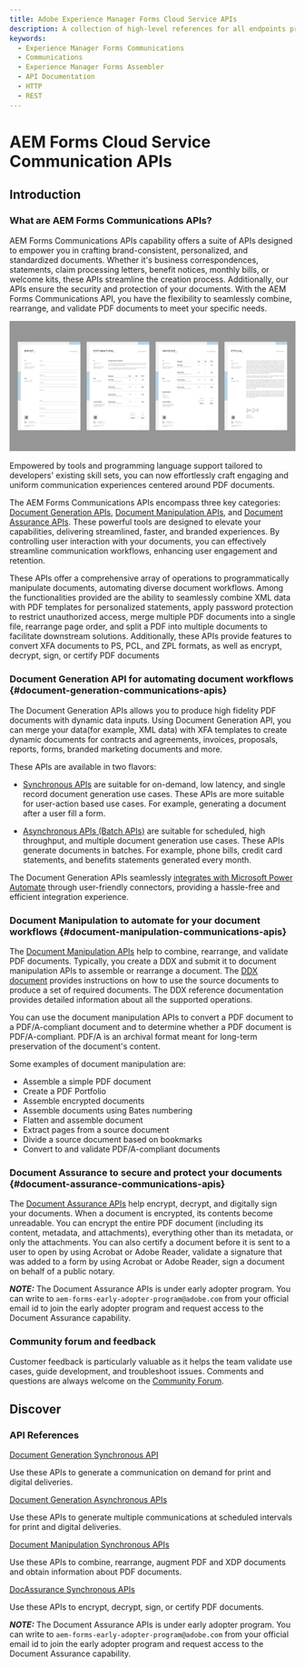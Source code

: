 ```yaml
---
title: Adobe Experience Manager Forms Cloud Service APIs
description: A collection of high-level references for all endpoints provided by Adobe Experience Manager Forms Cloud Service.
keywords: 
  - Experience Manager Forms Communications
  - Communications
  - Experience Manager Forms Assembler
  - API Documentation
  - HTTP
  - REST
---
```


# AEM Forms Cloud Service Communication APIs

## Introduction

### What are AEM Forms Communications APIs?

AEM Forms Communications APIs capability offers a suite of APIs designed to empower you in crafting brand-consistent, personalized, and standardized documents. Whether it's business correspondences, statements, claim processing letters, benefit notices, monthly bills, or welcome kits, these APIs streamline the creation process. Additionally, our APIs ensure the security and protection of your documents. With the AEM Forms Communications API, you have the flexibility to seamlessly combine, rearrange, and validate PDF documents to meet your specific needs.

![Communications templates](https://github.com/AdobeDocs/experience-manager-forms-cloud-service-developer-reference/blob/main/src/pages/assets/templates.jpeg?raw=true "Communications templates")

Empowered by tools and programming language support tailored to developers' existing skill sets, you can now effortlessly craft engaging and uniform communication experiences centered around PDF documents.

The AEM Forms Communications APIs encompass three key categories: [Document Generation APIs](#document-generation-api-for-automating-document-workflows-document-generation-communications-apis), [Document Manipulation APIs](#document-manipulation-to-automate-for-your-document-workflows-document-manipulation-communications-apis), and [Document Assurance APIs](#document-assurance-to-secure-and-protect-your-documents-document-assurance-communications-apis). These powerful tools are designed to elevate your capabilities, delivering streamlined, faster, and branded experiences. By controlling user interaction with your documents, you can effectively streamline communication workflows, enhancing user engagement and retention.

These APIs offer a comprehensive array of operations to programmatically manipulate documents, automating diverse document workflows. Among the functionalities provided are the ability to seamlessly combine XML data with PDF templates for personalized statements, apply password protection to restrict unauthorized access, merge multiple PDF documents into a single file, rearrange page order, and split a PDF into multiple documents to facilitate downstream solutions. Additionally, these APIs provide features to convert XFA documents to PS, PCL, and ZPL formats, as well as encrypt, decrypt, sign, or certify PDF documents

### Document Generation API for automating document workflows {#document-generation-communications-apis}

The Document Generation APIs allows you to produce high fidelity PDF documents with dynamic data inputs. Using Document Generation API, you can merge your data(for example, XML data) with XFA templates to create dynamic documents for contracts and agreements, invoices, proposals, reports, forms, branded marketing documents and more.

These APIs are available in two flavors:

* [Synchronous APIs](references/output-sync.md) are suitable for on-demand, low latency, and single record document generation use cases. These APIs are more suitable for user-action based use cases. For example, generating a document after a user fill a form.

* [Asynchronous APIs (Batch APIs)](references/output-batch.md) are suitable for scheduled, high throughput, and multiple document generation use cases. These APIs generate documents in batches. For example, phone bills, credit card statements, and benefits statements generated every month.

The Document Generation APIs seamlessly [integrates with Microsoft Power Automate](https://learn.microsoft.com/en-us/connectors/adobeexperiencemanag/) through user-friendly connectors, providing a hassle-free and efficient integration experience.

### Document Manipulation to automate for your document workflows {#document-manipulation-communications-apis}

The [Document Manipulation APIs](references/assembler-sync.md) help to combine, rearrange, and validate PDF documents. Typically, you create a DDX and submit it to document manipulation APIs to assemble or rearrange a document. The [DDX document](https://helpx.adobe.com/content/dam/help/en/experience-manager/forms-cloud-service/ddxRef.pdf) provides instructions on how to use the source documents to produce a set of required documents. The DDX reference documentation provides detailed information about all the supported operations.

You can use the document manipulation APIs to convert a PDF document to a PDF/A-compliant document and to determine whether a PDF document is PDF/A-compliant. PDF/A is an archival format meant for long-term preservation of the document's content.

Some examples of document manipulation are:

* Assemble a simple PDF document
* Create a PDF Portfolio
* Assemble encrypted documents
* Assemble documents using Bates numbering
* Flatten and assemble document
* Extract pages from a source document
* Divide a source document based on bookmarks
* Convert to and validate PDF/A-compliant documents

### Document Assurance to secure and protect your documents {#document-assurance-communications-apis}

The [Document Assurance APIs](references/docassurance.md) help encrypt, decrypt, and digitally sign your documents. When a document is encrypted, its contents become unreadable. You can encrypt the entire PDF document (including its content, metadata, and attachments), everything other than its metadata, or only the attachments. You can also certify a document before it is sent to a user to open by using Acrobat or Adobe Reader, validate a signature that was added to a form by using Acrobat or Adobe Reader, sign a document on behalf of a public notary.

**_NOTE:_**  The Document Assurance APIs is under early adopter program. You can write to `aem-forms-early-adopter-program@adobe.com` from your official email id to join the early adopter program and request access to the Document Assurance capability.

### Community forum and feedback

Customer feedback is particularly valuable as it helps the team validate use cases, guide development, and troubleshoot issues. Comments and questions are always welcome on the [Community Forum](https://experienceleaguecommunities.adobe.com/t5/adobe-experience-manager-forms/ct-p/adobe-experience-manager-forms-community).

<!-- 

<Resources slots="heading, links"/>

#### Resources

* [AEM Forms Communications overview](https://experienceleague.adobe.com/docs/experience-manager-cloud-service/content/forms/using-communications/aem-forms-cloud-service-communications-introduction.html)

## Overview

AEM Forms Cloud Service Communications provides APIs to:

* Create, assemble, and deliver brand-oriented and personalized communications such as business correspondences, documents, statements, claim processing letters, benefit notices, monthly bills, and welcome kits. These  help you combine a template (XFA or PDF) with customer data to generate documents in PDF, PS, PCL, and ZPL formats. These are known as document generation APIs

* Combine, rearrange, and augment PDF and XDP documents and obtain information about PDF documents. These are known as Document manipulation APIs.

These APIs are available in two flavors:

* **Synchronous APIs** are suitable for on-demand, low latency, and single record document generation use cases. These APIs are more suitable for user-action based use cases. For example, generating a document after a user fill a form.

* **Asynchronous APIs (Batch APIs)** are suitable for scheduled, high throughput, and multiple document generation use cases. These APIs generate documents in batches. For example, phone bills, credit card statements, and benefits statements generated every month.

## Discover

<DiscoverBlock slots="heading, link, text"/>

### Get Started

[Authenticate and access Experience Platform APIs](https://experienceleague.adobe.com/docs/experience-platform/landing/platform-apis/api-authentication.html)
    
Follow this tutorial to gather the required authentication credentials for all Experience Platform APIs (except for the Privacy Service API and Reactor API).

<DiscoverBlock slots="link, text"/>

[Authenticate and access the Privacy Service API](https://experienceleague.adobe.com/docs/experience-platform/privacy/api/getting-started.html)
    
Follow this tutorial to gather the required authentication credentials the Privacy Service API.

<DiscoverBlock slots="link, text"/>

[Authenticate and access the Reactor API](https://experienceleague.adobe.com/docs/experience-platform/tags/api/getting-started.html)
    
Follow this tutorial to gather the required authentication credentials for the Reactor API. -->

## Discover

<DiscoverBlock slots="heading, link, text"/>

### API References

[Document Generation Synchronous API](references/output-sync.md)

Use these APIs to generate a communication on demand for print and digital deliveries.

<DiscoverBlock slots="link, text"/>

[Document Generation Asynchronous APIs](references/output-batch.md)

Use these APIs to generate multiple communications at scheduled intervals for print and digital deliveries.

<DiscoverBlock slots="link, text"/>

[Document Manipulation Synchronous APIs](references/assembler-sync.md)

Use these APIs to combine, rearrange, augment PDF and XDP documents and obtain information about PDF documents.

<DiscoverBlock slots="link, text"/>

[DocAssurance Synchronous APIs](references/docassurance.md)

Use these APIs to encrypt, decrypt, sign, or certify PDF documents.

**_NOTE:_**  The Document Assurance APIs is under early adopter program. You can write to `aem-forms-early-adopter-program@adobe.com` from your official email id to join the early adopter program and request access to the Document Assurance capability.
